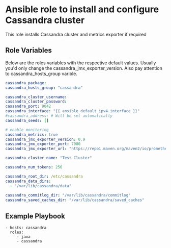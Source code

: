 Ansible role to install and configure Cassandra cluster
=======================================
This role installs Cassandra cluster and metrics exporter if required

Role Variables
--------------

Below are the roles variables with the respective default values. Usually you'd only change the cassandra_jmx_exporter_version.
Also pay attention to cassandra_hosts_group varible.
```yml
cassandra_package:
cassandra_hosts_group: "cassandra"

cassandra_cluster_username:
cassandra_cluster_password: 
cassandra_port: 9042
cassandra_interface: "{{ ansible_default_ipv4.interface }}"
#cassandra_address: # Will be set automatically
cassandra_seeds: []

# enable monitoring
cassandra_metrics: true
cassandra_jmx_exporter_version: 0.9
cassandra_jmx_exporter_port: 7080
cassandra_jmx_exporter_url: "https://repo1.maven.org/maven2/io/prometheus/jmx/jmx_prometheus_javaagent/{{ cassandra_jmx_exporter_version }}/jmx_prometheus_javaagent-{{ cassandra_jmx_exporter_version }}.jar"

cassandra_cluster_name: "Test Cluster"

cassandra_num_tokens: 256

cassandra_root_dir: /etc/cassandra
cassandra_data_dirs: 
  - "/var/lib/cassandra/data"
  
cassandra_commitlog_dir: "/var/lib/cassandra/commitlog"
cassandra_saved_caches_dir: "/var/lib/cassandra/saved_caches"
```

Example Playbook
----------------

    - hosts: cassandra
      roles:
         - java
         - cassandra

